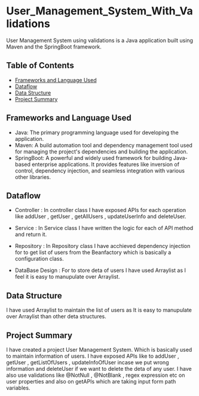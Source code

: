 # User_Management_System_With_Validations
User Management System using validations is a Java application built using Maven and the SpringBoot framework.

## Table of Contents

- [Frameworks and Language Used](#frameworks-and-language-used)
- [Dataflow](#dataflow)
- [Data Structure](#data-structure)
- [Project Summary](#project-summary)

## Frameworks and Language Used

- Java: The primary programming language used for developing the application.
- Maven: A build automation tool and dependency management tool used for managing the project's dependencies and building the application.
- SpringBoot: A powerful and widely used framework for building Java-based enterprise applications. It provides features like inversion of control, dependency injection, and seamless integration with various other libraries.

## Dataflow
* Controller : In controller class I have exposed APIs for each operation like addUser , getUser , getAllUsers , updateUserInfo and deleteUser.

* Service : In Service class I have written the logic for each of API method and return it.

* Repository : In Repository class I have acchieved dependency injection for to get list of users from the Beanfactory which is basically a configuration class.

* DataBase Design : For to store deta of users I have used Arraylist as I feel it is easy to manupulate over Arraylist.

## Data Structure

 I have used Arraylist to maintain the list of users as It is easy to manupulate over Arraylist than other deta structures.

## Project Summary

I have created a project User Management System. Which is basically used to maintain information of users. I have exposed APIs like to addUser , getUser , getListOfUsers ,  updateInfoOfUser incase we put wrong information and deleteUser if we want to delete the deta of any user. I have also use validations like @NotNull , @NotBlank , regex expression etc on user properties and also on getAPIs which are taking input form path variables.
